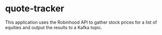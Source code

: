 # quote-tracker
This application uses the Robinhood API to gather stock prices for a list of equities and output the results to a Kafka topic.
